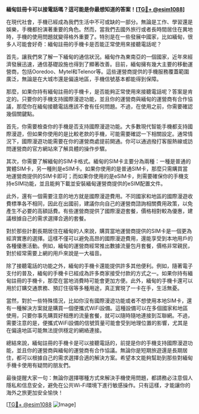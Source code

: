 **緬甸註冊卡可以接電話嗎？這可能是你最想知道的答案！[[TG💪+ @esim1088](https://t.me/s/esim1088)]**

在現代社會，手機已經成為我們生活中不可或缺的一部分。無論是工作、學習還是娛樂，手機都扮演著重要的角色。然而，當我們去國外旅行或者長時間居住在異地時，手機的使用問題就變得格外重要了。特別是在一些發展中國家，比如緬甸，很多人可能會好奇：緬甸註冊的手機卡是否能正常使用來接聽電話呢？

首先，讓我們來了解一下緬甸的通信狀況。緬甸作為東南亞的一個國家，近年來經濟發展迅速，通信基礎設施也得到了顯著改善。目前，緬甸擁有幾大主要的移動運營商，包括Ooredoo、Mytel和Telenor等。這些運營商提供的手機服務覆蓋範圍廣泛，無論是在大城市還是偏遠地區，手機信號基本都能得到保障。

那麼，如果你持有緬甸註冊的手機卡，是否能夠正常使用來接聽電話呢？答案是肯定的。只要你的手機支持國際漫遊功能，並且你的運營商與緬甸的運營商有合作協議，那麼你在緬甸接聽電話應該不會有任何問題。不過，在使用之前，你需要確認幾個關鍵點。

首先，你需要檢查你的手機是否支持國際漫遊功能。大多數現代智能手機都支持國際漫遊，但如果你使用的是比較老款的手機，可能需要確認一下相關設定。通常情況下，國際漫遊功能需要在你的運營商處提前開通。你可以通過撥打客服熱線或訪問運營商的官方網站來了解具體的操作步驟。

其次，你需要了解緬甸的SIM卡格式。緬甸的SIM卡主要分為兩種：一種是普通的實體SIM卡，另一種則是eSIM卡。如果你使用的是普通SIM卡，那麼只需購買當地運營商提供的SIM卡即可；而如果你使用的是eSIM卡，則需要確保你的手機支持eSIM功能，並且能夠下載並安裝緬甸運營商提供的eSIM配置文件。

此外，還有一個需要注意的地方就是國際漫遊費用。不同國家和地區的國際漫遊收費標準各不相同，因此在出國前，建議你向自己的運營商諮詢相關費用政策，以免產生不必要的高額話費。有些運營商提供了國際漫遊套餐，價格相對較為優惠，建議根據自己的需求選擇合適的套餐。

對於那些計劃長期居住在緬甸的人來說，購買當地運營商提供的SIM卡是一個更為經濟實惠的選擇。這樣不僅可以避免高昂的國際漫遊費用，還能享受到本地用戶的各種優惠活動。例如，緬甸的運營商經常推出數據流量包月套餐，價格非常親民，對於經常需要上網的用戶來說是一大福音。

除了接聽電話的功能之外，緬甸的手機卡還能提供許多其他便利。例如，隨著電子支付的普及，緬甸的手機卡已經成為許多商家接受付款的方式之一。如果你持有緬甸註冊的手機卡，那麼在當地消費時可能會更加方便。此外，緬甸的手機卡還可以用於訂購交通票務、預訂住宿等多種用途，真正實現了一卡在手，生活無憂。

當然，對於一些特殊情況，比如你沒有國際漫遊功能或者不想使用本地SIM卡，還有一種解決方案就是購買一個便攜式WiFi設備。這種設備可以在多個國家和地區使用，只要你事先購買好相應的流量套餐，就可以隨時隨地連接到互聯網。不過，需要注意的是，便攜式WiFi設備的信號質量可能會受到地理位置的影響，尤其是在偏遠地區可能無法提供穩定的網絡連接。

總結來說，緬甸註冊的手機卡是可以接聽電話的，前提是你的手機支持國際漫遊功能，並且你的運營商與緬甸的運營商有合作協議。無論你是短期旅遊還是長期居住，都可以根據自己的需求選擇合適的解決方案。希望本文能夠幫助到那些對緬甸手機卡使用有疑問的朋友們。

最後提醒大家一句：無論你選擇哪種方式來解決手機使用問題，都請務必注意個人隱私和信息安全，避免在公共Wi-Fi環境下進行敏感操作。只有這樣，才能讓你的海外之旅更加安全愉快！

[[TG💪+ @esim1088](https://t.me/s/esim1088) ![Image](https://i.postimg.cc/4NQfJmqS/Snipaste-2025-05-13-00-14-12.png)]